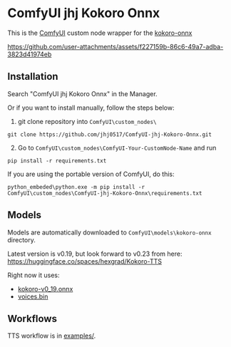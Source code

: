# ComfyUI jhj Kokoro Onnx
This is the [ComfyUI](https://github.com/comfyanonymous/ComfyUI) custom node wrapper for the [kokoro-onnx](https://github.com/thewh1teagle/kokoro-onnx)

https://github.com/user-attachments/assets/f227159b-86c6-49a7-adba-3823d41974eb


## Installation

Search "ComfyUI jhj Kokoro Onnx" in the Manager.

Or if you want to install manually, follow the steps below:
1. git clone repository into `ComfyUI\custom_nodes\`
```
git clone https://github.com/jhj0517/ComfyUI-jhj-Kokoro-Onnx.git
```

2. Go to `ComfyUI\custom_nodes\ComfyUI-Your-CustomNode-Name` and run
```
pip install -r requirements.txt
```

If you are using the portable version of ComfyUI, do this:
```
python_embeded\python.exe -m pip install -r ComfyUI\custom_nodes\ComfyUI-jhj-Kokoro-Onnx\requirements.txt
```

## Models
Models are automatically downloaded to `ComfyUI\models\kokoro-onnx` directory.

Latest version is v0.19, but look forward to v0.23 from here: https://huggingface.co/spaces/hexgrad/Kokoro-TTS

Right now it uses:
- [kokoro-v0_19.onnx](https://github.com/thewh1teagle/kokoro-onnx/releases/download/model-files/kokoro-v0_19.onnx)
- [voices.bin](https://github.com/thewh1teagle/kokoro-onnx/releases/download/model-files/voices.bin)

## Workflows

TTS workflow is in [examples/](https://github.com/jhj0517/ComfyUI-jhj-Kokoro-Onnx/tree/master/examples).
